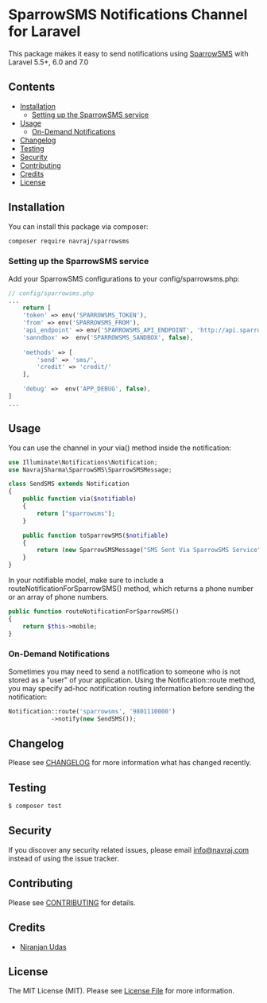 # SparrowSMS Notifications Channel for Laravel

This package makes it easy to send notifications using [SparrowSMS](https://sparrowsms.readthedocs.io) with Laravel 5.5+, 6.0 and 7.0

## Contents

- [Installation](#installation)
	- [Setting up the SparrowSMS service](#setting-up-the-SparrowSMS-service)
- [Usage](#usage)
	- [ On-Demand Notifications](#on-demand-notifications)
- [Changelog](#changelog)
- [Testing](#testing)
- [Security](#security)
- [Contributing](#contributing)
- [Credits](#credits)
- [License](#license)


## Installation

You can install this package via composer:
``` bash
composer require navraj/sparrowsms
```

### Setting up the SparrowSMS service

Add your SparrowSMS configurations to your config/sparrowsms.php:

```php
// config/sparrowsms.php
...
    return [
    'token' => env('SPARROWSMS_TOKEN'), 
    'from' => env('SPARROWSMS_FROM'),
    'api_endpoint' => env('SPARROWSMS_API_ENDPOINT', 'http://api.sparrowsms.com/v2/'),
    'sanndbox' =>  env('SPARROWSMS_SANDBOX', false),
    
    'methods' => [
        'send' => 'sms/',
        'credit' => 'credit/'
    ],

    'debug' =>  env('APP_DEBUG', false),
]
...
```

## Usage

You can use the channel in your via() method inside the notification:

```php
use Illuminate\Notifications\Notification;
use NavrajSharma\SparrowSMS\SparrowSMSMessage;

class SendSMS extends Notification
{
    public function via($notifiable)
    {
        return ["sparrowsms"];
    }

    public function toSparrowSMS($notifiable)
    {
        return (new SparrowSMSMessage("SMS Sent Via SparrowSMS Service"));       
    }
}
```

In your notifiable model, make sure to include a routeNotificationForSparrowSMS() method, which returns a phone number or an array of phone numbers.

```php
public function routeNotificationForSparrowSMS()
{
    return $this->mobile;
}
```

### On-Demand Notifications
Sometimes you may need to send a notification to someone who is not stored as a "user" of your application. Using the Notification::route method, you may specify ad-hoc notification routing information before sending the notification:

```php
Notification::route('sparrowsms', '9801110000')                      
            ->notify(new SendSMS());
```

## Changelog

Please see [CHANGELOG](CHANGELOG.md) for more information what has changed recently.

## Testing

``` bash
$ composer test
```

## Security

If you discover any security related issues, please email info@navraj.com instead of using the issue tracker.

## Contributing

Please see [CONTRIBUTING](CONTRIBUTING.md) for details.

## Credits

- [Niranjan Udas](https://github.com/niranjan)


## License

The MIT License (MIT). Please see [License File](LICENSE.md) for more information.
